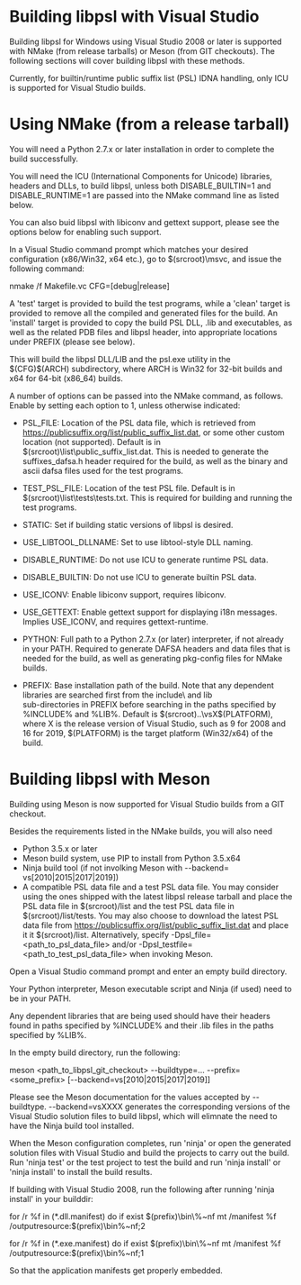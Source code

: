 Building libpsl with Visual Studio
==================================

Building libpsl for Windows using Visual Studio 2008 or later is
supported with NMake (from release tarballs) or Meson (from GIT
checkouts).  The following sections will cover building libpsl with
these methods.

Currently, for builtin/runtime public suffix list (PSL) IDNA handling,
only ICU is supported for Visual Studio builds.

Using NMake (from a release tarball)
===========
You will need a Python 2.7.x or later installation in order to
complete the build successfully.

You will need the ICU (International Components for Unicode)
libraries, headers and DLLs, to build libpsl, unless both
DISABLE_BUILTIN=1 and DISABLE_RUNTIME=1 are passed into the NMake
command line as listed below.

You can also buid libpsl with libiconv and gettext support, please
see the options below for enabling such support.

In a Visual Studio command prompt which matches your desired
configuration (x86/Win32, x64 etc.),
go to $(srcroot)\msvc, and issue the following command:

nmake /f Makefile.vc CFG=[debug|release]

A 'test' target is provided to build the test programs, while a
'clean' target is provided to remove all the compiled and generated
files for the build.  An 'install' target is provided to copy the
build PSL DLL, .lib and executables, as well as the related PDB files
and libpsl header, into appropriate locations under PREFIX (please see
below).

This will build the libpsl DLL/LIB and the psl.exe utility in the
$(CFG)\$(ARCH) subdirectory, where ARCH is Win32 for 32-bit builds
and x64 for 64-bit (x86_64) builds.

A number of options can be passed into the NMake command, as follows.
Enable by setting each option to 1, unless otherwise indicated:

*  PSL_FILE: Location of the PSL data file, which is retrieved from
             https://publicsuffix.org/list/public_suffix_list.dat,
             or some other custom location (not supported).  Default
             is in $(srcroot)\list\public_suffix_list.dat.  This is
             needed to generate the suffixes_dafsa.h header required
             for the build, as well as the binary and ascii dafsa
             files used for the test programs.

*  TEST_PSL_FILE: Location of the test PSL file.  Default is in
                  $(srcroot)\list\tests\tests.txt.  This is
                  required for building and running the test
                  programs.

*  STATIC: Set if building static versions of libpsl is desired.

*  USE_LIBTOOL_DLLNAME: Set to use libtool-style DLL naming.

*  DISABLE_RUNTIME: Do not use ICU to generate runtime PSL data.

*  DISABLE_BUILTIN: Do not use ICU to generate builtin PSL data.

*  USE_ICONV: Enable libiconv support, requires libiconv.

*  USE_GETTEXT: Enable gettext support for displaying i18n messages.
                Implies USE_ICONV, and requires gettext-runtime.

*  PYTHON: Full path to a Python 2.7.x (or later) interpreter, if not
           already in your PATH.
           Required to generate DAFSA headers and data files that is
           needed for the build, as well as generating pkg-config
           files for NMake builds.

*  PREFIX: Base installation path of the build.  Note that any dependent
           libraries are searched first from the include\ and lib\
           sub-directories in PREFIX before searching in the paths
           specified by %INCLUDE% and %LIB%.  Default is
           $(srcroot)\..\vsX\$(PLATFORM), where X is the release version
           of Visual Studio, such as 9 for 2008 and 16 for 2019,
           $(PLATFORM) is the target platform (Win32/x64) of the build.

Building libpsl with Meson
==========================
Building using Meson is now supported for Visual Studio builds from a
GIT checkout.

Besides the requirements listed in the NMake builds, you will also need

*  Python 3.5.x or later
*  Meson build system, use PIP to install from Python 3.5.x64
*  Ninja build tool (if not involking Meson with --backend=
   vs[2010|2015|2017|2019])
*  A compatible PSL data file and a test PSL data file.  You may
   consider using the ones shipped with the latest libpsl release
   tarball and place the PSL data file in $(srcroot)/list and the
   test PSL data file in $(srcroot)/list/tests.  You may also choose
   to download the latest PSL data file from
   https://publicsuffix.org/list/public_suffix_list.dat and place it
   it $(srcroot)/list.  Alternatively, specify
   -Dpsl_file=<path_to_psl_data_file> and/or
   -Dpsl_testfile=<path_to_test_psl_data_file> when invoking Meson.

Open a Visual Studio command prompt and enter an empty build directory.

Your Python interpreter, Meson executable script and Ninja (if used)
need to be in your PATH.

Any dependent libraries that are being used should have their headers
found in paths specified by %INCLUDE% and their .lib files in the
paths specified by %LIB%.

In the empty build directory, run the following:

meson <path_to_libpsl_git_checkout> --buildtype=... --prefix=<some_prefix> [--backend=vs[2010|2015|2017|2019]]

Please see the Meson documentation for the values accepted by
--buildtype.  --backend=vsXXXX generates the corresponding versions
of the Visual Studio solution files to build libpsl, which
will elimnate the need to have the Ninja build tool installed.

When the Meson configuration completes, run 'ninja' or open the
generated solution files with Visual Studio and build the projects
to carry out the build.  Run 'ninja test' or the test project to
test the build and run 'ninja install' or 'ninja install' to
install the build results.

If building with Visual Studio 2008, run the following after running
'ninja install' in your builddir:

for /r %f in (*.dll.manifest) do if exist $(prefix)\bin\%~nf mt /manifest %f /outputresource:$(prefix)\bin\%~nf;2

for /r %f in (*.exe.manifest) do if exist $(prefix)\bin\%~nf mt /manifest %f /outputresource:$(prefix)\bin\%~nf;1

So that the application manifests get properly embedded.